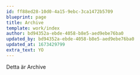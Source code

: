 ```yaml
---
id: ff88ed28-10d0-4a15-9ebc-3ca1472b5709
blueprint: page
title: Archive
template: work/index
author: bd94352a-ebde-4058-b8e5-aed9ebe76ba0
updated_by: bd94352a-ebde-4058-b8e5-aed9ebe76ba0
updated_at: 1673429799
extra_text: YO
---
```

Detta är Archive